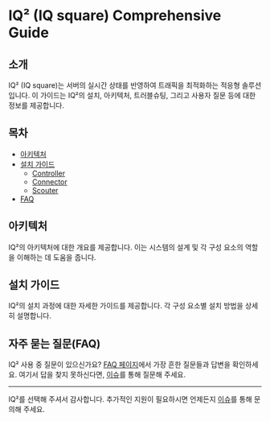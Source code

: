 # IQ² (IQ square) Comprehensive Guide

## 소개

IQ² (IQ square)는 서버의 실시간 상태를 반영하여 트래픽을 최적화하는 적응형 솔루션입니다. 이 가이드는 IQ²의 설치, 아키텍처, 트러블슈팅, 그리고 사용자 질문 등에 대한 정보를 제공합니다.

## 목차

- [아키텍처](/architecture)
- [설치 가이드](/installation)
  - [Controller](/installation/controller)
  - [Connector](/installation/connector)
  - [Scouter](/installation/scouter)
- [FAQ](/FAQ)

## 아키텍처

IQ²의 아키텍처에 대한 개요를 제공합니다. 이는 시스템의 설계 및 각 구성 요소의 역할을 이해하는 데 도움을 줍니다.

## 설치 가이드

IQ²의 설치 과정에 대한 자세한 가이드를 제공합니다. 각 구성 요소별 설치 방법을 상세히 설명합니다.

## 자주 묻는 질문(FAQ)

IQ² 사용 중 질문이 있으신가요? [FAQ 페이지](#)에서 가장 흔한 질문들과 답변을 확인하세요. 여기서 답을 찾지 못하신다면, [이슈](#)를 통해 질문해 주세요.

---

IQ²를 선택해 주셔서 감사합니다. 추가적인 지원이 필요하시면 언제든지 [이슈](https://github.com/STCLab-Inc/IQ-square-comprehensive-guide/issues)를 통해 문의해 주세요.
